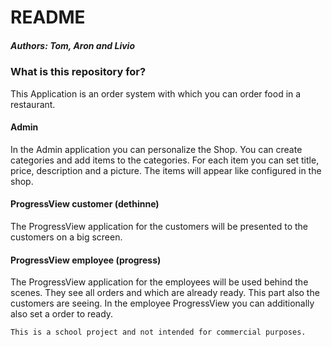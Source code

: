 # README #

##### Authors: Tom, Aron and Livio

### What is this repository for? ###
This Application is an order system with which you can order food in a restaurant. 

#### Admin
In the Admin application you can personalize the Shop. You can create categories and add items to the categories. For each item you can set title, price, description and a picture. The items will appear like configured in the shop. 

#### ProgressView customer (dethinne)
The ProgressView application for the customers will be presented to the customers on a big screen. 

#### ProgressView employee (progress)
The ProgressView application for the employees will be used behind the scenes. They see all orders and which are already ready. This part also the customers are seeing. In the employee ProgressView you can additionally also set a order to ready.

`This is a school project and not intended for commercial purposes.`




